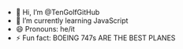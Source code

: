 - 👋 Hi, I’m @TenGolfGitHub
- 🌱 I’m currently learning JavaScript
- 😄 Pronouns: he/it
- ⚡ Fun fact: BOEING 747s ARE THE BEST PLANES

<!---
Hrghemhensngkkemlenm.
--->
